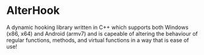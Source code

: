 # AlterHook
A dynamic hooking library written in C++ which supports both Windows (x86, x64) and Android (armv7) and is capeable of altering the behaviour of regular functions, methods, and virtual functions in a way that is ease of use!
